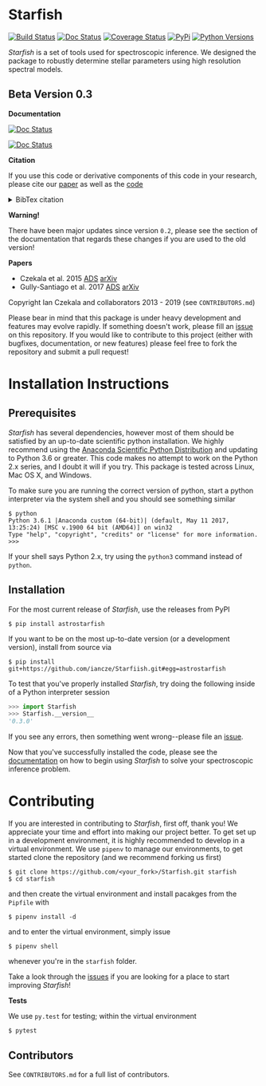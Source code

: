 # Starfish

[![Build Status](https://travis-ci.org/iancze/Starfish.svg)](https://travis-ci.org/iancze/Starfish)
[![Doc Status](https://img.shields.io/readthedocs/starfish/latest.svg)](https://starfish.readthedocs.io/en/latest/?badge=latest)
[![Coverage Status](https://coveralls.io/repos/github/iancze/Starfish/badge.svg?branch=master)](https://coveralls.io/github/iancze/Starfish?branch=master)
[![PyPi](https://img.shields.io/pypi/v/astrostarfish.svg)](https://pypi.org/project/astrostarfish/)
[![Python Versions](https://img.shields.io/pypi/pyversions/astrostarfish.svg)](https://pypi.org/project/astrostarfish/)

*Starfish* is a set of tools used for spectroscopic inference. We designed the package to robustly determine stellar parameters using high resolution spectral models.

## Beta Version 0.3

**Documentation**

[![Doc Status](https://img.shields.io/readthedocs/starfish/latest.svg?label=latest)](https://starfish.readthedocs.io/en/latest/?badge=latest)

[![Doc Status](https://img.shields.io/readthedocs/starfish/latest.svg?label=develop)](https://starfish.readthedocs.io/en/develop/?badge=develop)

**Citation**

If you use this code or derivative components of this code in your research, please cite our [paper](https://ui.adsabs.harvard.edu/abs/2015ApJ...812..128C/abstract) as well as the [code](#)

<details>
<summary>BibTex citation</summary>

```
@ARTICLE{2015ApJ...812..128C,
       author = {{Czekala}, Ian and {Andrews}, Sean M. and {Mandel}, Kaisey S. and
         {Hogg}, David W. and {Green}, Gregory M.},
        title = "{Constructing a Flexible Likelihood Function for Spectroscopic Inference}",
      journal = {\apj},
     keywords = {methods: data analysis, methods: statistical, stars: fundamental parameters, stars: late-type, stars: statistics, techniques: spectroscopic, Astrophysics - Solar and Stellar Astrophysics, Astrophysics - Earth and Planetary Astrophysics, Astrophysics - Instrumentation and Methods for Astrophysics},
         year = "2015",
        month = "Oct",
       volume = {812},
       number = {2},
          eid = {128},
        pages = {128},
          doi = {10.1088/0004-637X/812/2/128},
archivePrefix = {arXiv},
       eprint = {1412.5177},
 primaryClass = {astro-ph.SR},
       adsurl = {https://ui.adsabs.harvard.edu/abs/2015ApJ...812..128C},
      adsnote = {Provided by the SAO/NASA Astrophysics Data System}
}
```

</details>

**Warning!**

There have been major updates since version `0.2`, please see the section of the documentation that regards these changes if you are used to the old version!

**Papers**
* Czekala et al. 2015 [ADS](https://ui.adsabs.harvard.edu/#abs/2015ApJ...812..128C/abstract) [arXiv](https://arxiv.org/abs/1412.5177)
* Gully-Santiago et al. 2017 [ADS](https://ui.adsabs.harvard.edu/#abs/2017ApJ...836..200G/abstract) [arXiv](https://arxiv.org/abs/1701.06703)

Copyright Ian Czekala and collaborators 2013 - 2019 (see `CONTRIBUTORS.md`)

Please bear in mind that this package is under heavy development and features may evolve rapidly. If something doesn't work, please fill an [issue](https://github.com/iancze/Starfish/issues) on this repository. If you would like to contribute to this project (either with bugfixes, documentation, or new features) please feel free to fork the repository and submit a pull request!

# Installation Instructions

## Prerequisites

*Starfish* has several dependencies, however most of them should be satisfied by an up-to-date scientific python installation. We highly recommend using the [Anaconda Scientific Python Distribution](https://store.continuum.io/cshop/anaconda/) and updating to 
Python 3.6 or greater. This code makes no attempt to work on the Python 2.x series, and I doubt it will if you try. This package is tested across Linux, Mac OS X, and Windows. 

To make sure you are running the correct version of python, start a python interpreter via the system shell and you should see something similar

    $ python
    Python 3.6.1 |Anaconda custom (64-bit)| (default, May 11 2017, 13:25:24) [MSC v.1900 64 bit (AMD64)] on win32
    Type "help", "copyright", "credits" or "license" for more information.
    >>> 

If your shell says Python 2.x, try using the `python3` command instead of `python`.

## Installation

For the most current release of *Starfish*, use the releases from PyPI

    $ pip install astrostarfish

If you want to be on the most up-to-date version (or a development version), install from source via

    $ pip install git+https://github.com/iancze/Starfiish.git#egg=astrostarfish


To test that you've properly installed *Starfish*, try doing the following inside of a Python interpreter session

```python
>>> import Starfish
>>> Starfish.__version__
'0.3.0'
```

If you see any errors, then something went wrong--please file an [issue](https://github.com/iancze/Starfish/issues).

Now that you've successfully installed the code, please see the [documentation](https://starfish.readthedocs.io/en/latest/) on how to begin using *Starfish* to solve your spectroscopic inference problem.

# Contributing
If you are interested in contributing to *Starfish*, first off, thank you! We appreciate your time and effort into
making our project better. To get set up in a development environment, it is highly recommended to develop in a
virtual environment. We use `pipenv` to manage our environments, to get started clone the repository (and we recommend forking us first)

    $ git clone https://github.com/<your_fork>/Starfish.git starfish
    $ cd starfish

and then create the virtual environment and install pacakges from the `Pipfile` with

    $ pipenv install -d

and to enter the virtual environment, simply issue

    $ pipenv shell

whenever you're in the `starfish` folder.

Take a look through the [issues](https://github.com/iancze/Starfish/issues) if you are looking for a place to start improving *Starfish*!

**Tests**

We use `py.test` for testing; within the virtual environment

    $ pytest


## Contributors

See `CONTRIBUTORS.md` for a full list of contributors.
